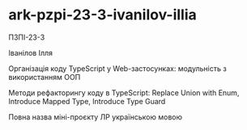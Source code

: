 # ark-pzpi-23-3-ivanilov-illia

ПЗПІ-23-3

Іванілов Ілля

Організація коду TypeScript у Web-застосунках: модульність з використанням ООП

Методи рефакторингу коду в TypeScript: Replace Union with Enum, Introduce Mapped Type, Introduce Type Guard

Повна назва міні-проєкту ЛР українською мовою
